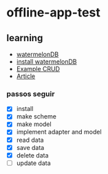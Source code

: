 # offline-app-test

## learning

- [watermelonDB](https://github.com/Nozbe/WatermelonDB)
- [install watermelonDB](https://nozbe.github.io/WatermelonDB/Installation.html#installation)
- [Example CRUD](https://nozbe.github.io/WatermelonDB/CRUD.html)
- [Article](https://github.com/Nozbe/WatermelonDB/blob/master/examples/native)

### passos seguir

- [x] install
- [x] make scheme
- [x] make model
- [x] implement adapter and model
- [x] read data
- [x] save data
- [x] delete data
- [ ] update data
